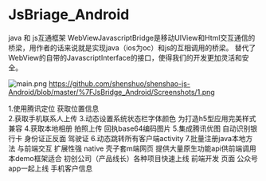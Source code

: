 # JsBriage_Android
java 和 js互通框架 
WebViewJavascriptBridge是移动UIView和Html交互通信的桥梁，用作者的话来说就是实现java（ios为oc）和js的互相调用的桥梁。
替代了WebView的自带的JavascriptInterface的接口，使得我们的开发更加灵活和安全。


![main.png](http://upload-images.jianshu.io/upload_images/2022038-1153245a6a0877c5.png?imageMogr2/auto-orient/strip%7CimageView2/2/w/1240)
https://github.com/shenshuo/shenshao-js-Android/blob/master/%7FJsBridge_Android/Screenshots/1.png

1.使用腾讯定位 获取位置信息   
2.获取手机联系人上传 
3.动态设置系统状态栏字体颜色 为打造h5型应用完美样式兼容
4.获取本地相册 拍照上传 回执base64编码图片
5.集成腾讯优图 自动识别银行卡 身份证正反面 驾驶证
6.动态跳转所有客户端activity
7.批量注册java本地方法 与前端交互 扩展性强
native 壳子套m端网页 提供大量原生功能api供前端调用 
  本demo框架适合 初创公司（产品线长）各种项目快速上线 前端开发 页面 公众号app一起上线 手机客户信息

